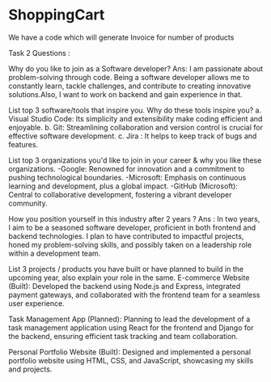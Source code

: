 # ShoppingCart
We have a code which will generate Invoice for number of products


Task 2
Questions :

Why do you like to join as a Software developer?
Ans: I am passionate about problem-solving through code. Being a software developer allows me to constantly learn, tackle challenges, and contribute to creating innovative solutions.Also, I want to work on backend and gain experience in that.

List top 3 software/tools that inspire you. Why do these tools inspire you?
a. Visual Studio Code: Its simplicity and extensibility make coding efficient and enjoyable.
b. Git: Streamlining collaboration and version control is crucial for effective software development.
c. Jira : It helps to keep track of bugs and features.

List top 3 organizations you'd like to join in your career & why you like these organizations.
-Google: Renowned for innovation and a commitment to pushing technological boundaries.
-Microsoft: Emphasis on continuous learning and development, plus a global impact.
-GitHub (Microsoft): Central to collaborative development, fostering a vibrant developer community.

How you position yourself in this industry after 2 years ?
Ans : In two years, I aim to be a seasoned software developer, proficient in both frontend and backend technologies. I plan to have contributed to impactful projects, honed my problem-solving skills, and possibly taken on a leadership role within a development team.


List 3 projects / products you have built or have planned to build in the upcoming year, also explain your role in the same.
E-commerce Website (Built): Developed the backend using Node.js and Express, integrated payment gateways, and collaborated with the frontend team for a seamless user experience.

Task Management App (Planned): Planning to lead the development of a task management application using React for the frontend and Django for the backend, ensuring efficient task tracking and team collaboration.

Personal Portfolio Website (Built): Designed and implemented a personal portfolio website using HTML, CSS, and JavaScript, showcasing my skills and projects.


